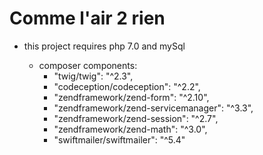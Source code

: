 # Comme l'air 2 rien

- this project requires php 7.0 and mySql

	- composer components:
       - "twig/twig": "^2.3",
       - "codeception/codeception": "^2.2",
       - "zendframework/zend-form": "^2.10",
       - "zendframework/zend-servicemanager": "^3.3",
       - "zendframework/zend-session": "^2.7",
       - "zendframework/zend-math": "^3.0",
       - "swiftmailer/swiftmailer": "^5.4"